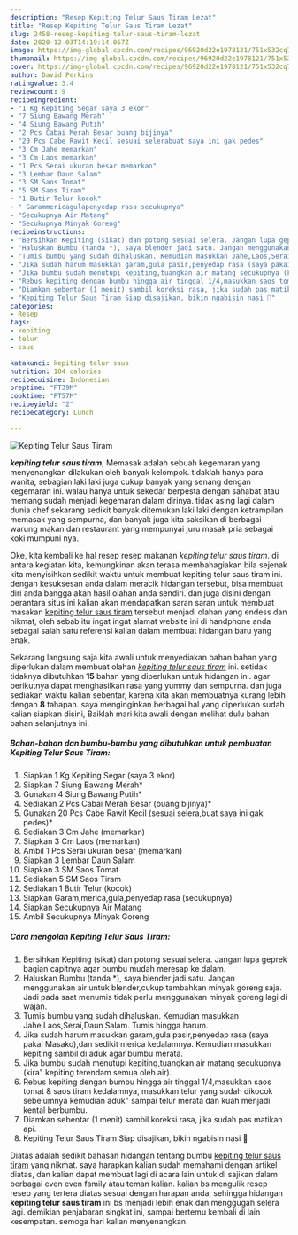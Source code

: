 ```yaml
---
description: "Resep Kepiting Telur Saus Tiram Lezat"
title: "Resep Kepiting Telur Saus Tiram Lezat"
slug: 2458-resep-kepiting-telur-saus-tiram-lezat
date: 2020-12-03T14:19:14.067Z
image: https://img-global.cpcdn.com/recipes/96920d22e1978121/751x532cq70/kepiting-telur-saus-tiram-foto-resep-utama.jpg
thumbnail: https://img-global.cpcdn.com/recipes/96920d22e1978121/751x532cq70/kepiting-telur-saus-tiram-foto-resep-utama.jpg
cover: https://img-global.cpcdn.com/recipes/96920d22e1978121/751x532cq70/kepiting-telur-saus-tiram-foto-resep-utama.jpg
author: David Perkins
ratingvalue: 3.4
reviewcount: 9
recipeingredient:
- "1 Kg Kepiting Segar saya 3 ekor"
- "7 Siung Bawang Merah"
- "4 Siung Bawang Putih"
- "2 Pcs Cabai Merah Besar buang bijinya"
- "20 Pcs Cabe Rawit Kecil sesuai selerabuat saya ini gak pedes"
- "3 Cm Jahe memarkan"
- "3 Cm Laos memarkan"
- "1 Pcs Serai ukuran besar memarkan"
- "3 Lembar Daun Salam"
- "3 SM Saos Tomat"
- "5 SM Saos Tiram"
- "1 Butir Telur kocok"
- " Garammericagulapenyedap rasa secukupnya"
- "Secukupnya Air Matang"
- "Secukupnya Minyak Goreng"
recipeinstructions:
- "Bersihkan Kepiting (sikat) dan potong sesuai selera. Jangan lupa geprek bagian capitnya agar bumbu mudah meresap ke dalam."
- "Haluskan Bumbu (tanda *), saya blender jadi satu. Jangan menggunakan air untuk blender,cukup tambahkan minyak goreng saja. Jadi pada saat menumis tidak perlu menggunakan minyak goreng lagi di wajan."
- "Tumis bumbu yang sudah dihaluskan. Kemudian masukkan Jahe,Laos,Serai,Daun Salam. Tumis hingga harum."
- "Jika sudah harum masukkan garam,gula pasir,penyedap rasa (saya pakai Masako),dan sedikit merica kedalamnya. Kemudian masukkan kepiting sambil di aduk agar bumbu merata."
- "Jika bumbu sudah menutupi kepiting,tuangkan air matang secukupnya (kira&#34; kepiting terendam semua oleh air)."
- "Rebus kepiting dengan bumbu hingga air tinggal 1/4,masukkan saos tomat &amp; saos tiram kedalamnya, masukkan telur yang sudah dikocok sebelumnya kemudian aduk&#34; sampai telur merata dan kuah menjadi kental berbumbu."
- "Diamkan sebentar (1 menit) sambil koreksi rasa, jika sudah pas matikan api."
- "Kepiting Telur Saus Tiram Siap disajikan, bikin ngabisin nasi 🤭"
categories:
- Resep
tags:
- kepiting
- telur
- saus

katakunci: kepiting telur saus 
nutrition: 104 calories
recipecuisine: Indonesian
preptime: "PT39M"
cooktime: "PT57M"
recipeyield: "2"
recipecategory: Lunch

---
```



![Kepiting Telur Saus Tiram](https://img-global.cpcdn.com/recipes/96920d22e1978121/751x532cq70/kepiting-telur-saus-tiram-foto-resep-utama.jpg)

<b><i>kepiting telur saus tiram</i></b>, Memasak adalah sebuah kegemaran yang menyenangkan dilakukan oleh banyak kelompok. tidaklah hanya para wanita, sebagian laki laki juga cukup banyak yang senang dengan kegemaran ini. walau hanya untuk sekedar berpesta dengan sahabat atau memang sudah menjadi kegemaran dalam dirinya. tidak asing lagi dalam dunia chef sekarang sedikit banyak ditemukan laki laki dengan ketrampilan memasak yang sempurna, dan banyak juga kita saksikan di berbagai warung makan dan restaurant yang mempunyai juru masak pria sebagai koki mumpuni nya.



Oke, kita kembali ke hal resep resep makanan <i>kepiting telur saus tiram</i>. di antara kegiatan kita, kemungkinan akan terasa membahagiakan bila sejenak kita menyisihkan sedikit waktu untuk membuat kepiting telur saus tiram ini. dengan kesuksesan anda dalam meracik hidangan tersebut, bisa membuat diri anda bangga akan hasil olahan anda sendiri. dan juga disini dengan perantara situs ini kalian akan mendapatkan saran saran untuk membuat masakan <u>kepiting telur saus tiram</u> tersebut menjadi olahan yang endess dan nikmat, oleh sebab itu ingat ingat alamat website ini di handphone anda sebagai salah satu referensi kalian dalam membuat hidangan baru yang enak.


Sekarang langsung saja kita awali untuk menyediakan bahan bahan yang diperlukan dalam membuat olahan <u><i>kepiting telur saus tiram</i></u> ini. setidak tidaknya dibutuhkan <b>15</b> bahan yang diperlukan untuk hidangan ini. agar berikutnya dapat menghasilkan rasa yang yummy dan sempurna. dan juga sediakan waktu kalian sebentar, karena kita akan membuatnya kurang lebih dengan <b>8</b> tahapan. saya menginginkan berbagai hal yang diperlukan sudah kalian siapkan disini, Baiklah mari kita awali dengan melihat dulu bahan bahan selanjutnya ini.

<!--inarticleads1-->

##### Bahan-bahan dan bumbu-bumbu yang dibutuhkan untuk pembuatan Kepiting Telur Saus Tiram:

1. Siapkan 1 Kg Kepiting Segar (saya 3 ekor)
1. Siapkan 7 Siung Bawang Merah*
1. Gunakan 4 Siung Bawang Putih*
1. Sediakan 2 Pcs Cabai Merah Besar (buang bijinya)*
1. Gunakan 20 Pcs Cabe Rawit Kecil (sesuai selera,buat saya ini gak pedes)*
1. Sediakan 3 Cm Jahe (memarkan)
1. Siapkan 3 Cm Laos (memarkan)
1. Ambil 1 Pcs Serai ukuran besar (memarkan)
1. Siapkan 3 Lembar Daun Salam
1. Siapkan 3 SM Saos Tomat
1. Sediakan 5 SM Saos Tiram
1. Sediakan 1 Butir Telur (kocok)
1. Siapkan  Garam,merica,gula,penyedap rasa (secukupnya)
1. Siapkan Secukupnya Air Matang
1. Ambil Secukupnya Minyak Goreng




<!--inarticleads2-->

##### Cara mengolah Kepiting Telur Saus Tiram:

1. Bersihkan Kepiting (sikat) dan potong sesuai selera. Jangan lupa geprek bagian capitnya agar bumbu mudah meresap ke dalam.
1. Haluskan Bumbu (tanda *), saya blender jadi satu. Jangan menggunakan air untuk blender,cukup tambahkan minyak goreng saja. Jadi pada saat menumis tidak perlu menggunakan minyak goreng lagi di wajan.
1. Tumis bumbu yang sudah dihaluskan. Kemudian masukkan Jahe,Laos,Serai,Daun Salam. Tumis hingga harum.
1. Jika sudah harum masukkan garam,gula pasir,penyedap rasa (saya pakai Masako),dan sedikit merica kedalamnya. Kemudian masukkan kepiting sambil di aduk agar bumbu merata.
1. Jika bumbu sudah menutupi kepiting,tuangkan air matang secukupnya (kira&#34; kepiting terendam semua oleh air).
1. Rebus kepiting dengan bumbu hingga air tinggal 1/4,masukkan saos tomat &amp; saos tiram kedalamnya, masukkan telur yang sudah dikocok sebelumnya kemudian aduk&#34; sampai telur merata dan kuah menjadi kental berbumbu.
1. Diamkan sebentar (1 menit) sambil koreksi rasa, jika sudah pas matikan api.
1. Kepiting Telur Saus Tiram Siap disajikan, bikin ngabisin nasi 🤭




Diatas adalah sedikit bahasan hidangan tentang bumbu <u>kepiting telur saus tiram</u> yang nikmat. saya harapkan kalian sudah memahami dengan artikel diatas, dan kalian dapat membuat lagi di acara lain untuk di sajikan dalam berbagai even even family atau teman kalian. kalian bs mengulik resep resep yang tertera diatas sesuai dengan harapan anda, sehingga hidangan <b>kepiting telur saus tiram</b> ini bs menjadi lebih enak dan menggugah selera lagi. demikian penjabaran singkat ini, sampai bertemu kembali di lain kesempatan. semoga hari kalian menyenangkan.
